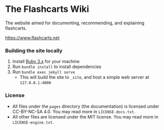 # The Flashcarts Wiki

The website aimed for documenting, recommending, and explaining flashcarts.

https://www.flashcarts.net


### Building the site locally

1. Install [Ruby 3.x](https://www.ruby-lang.org/) for your machine
1. Run `bundle install` to install dependencies
1. Run `bundle exec jekyll serve`
    - This will build the site to `_site`, and host a simple web server at `127.0.0.1:4000`


### License

- All files under the `pages` directory (the documentation) is licensed under CC-BY-NC-SA 4.0. You may read more in `LICENSE-docs.txt`.
- All other files are licensed under the MIT license. You may read more in `LICENSE-engine.txt`.
